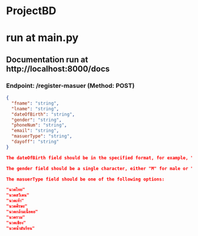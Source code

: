 # ProjectBD


# run at main.py

## Documentation run at http://localhost:8000/docs


### Endpoint: /register-masuer (Method: POST)


```JSON
{
  "fname": "string",
  "lname": "string",
  "dateOfBirth": "string",
  "gender": "string",
  "phoneNum": "string",
  "email": "string",
  "masuerType": "string",
  "dayoff": "string"
}

The dateOfBirth field should be in the specified format, for example, "1996-Jul-15."

The gender field should be a single character, either "M" for male or "F" for female.

The masuerType field should be one of the following options:

"นวดไทย"
"นวดสวีเดน"
"นวดเท้า"
"นวดศีรษะ"
"นวดกล้ามเนื้อคอ"
"นวดรวม"
"นวดเชียง"
"นวดน้ำมันร้อน"